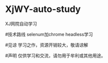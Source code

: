 # XjWY-auto-study
XJ网院自动学习

#技术路线
selenum加chrome headless学习


#见谅
学习之作，资源开销较大，敬请谅解


#声明
仅供学习和交流，请勿用于牟利或其他用途。
